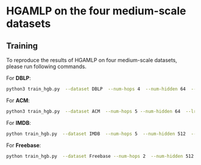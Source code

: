 # HGAMLP on the four medium-scale datasets

## Training

To reproduce the results of HGAMLP on four medium-scale datasets, please run following commands.

For **DBLP**:

```bash
python3 train_hgb.py  --dataset DBLP  --num-hops 4  --num-hidden 64  --lr 0.001 --dropout 0.5 --eval-every 1   --num-epochs 200 --input-dropout 0.1 --seed 1 --gpu 0 --SGA --threshold 2 --label-feats --num-label-hops 2 --r 0.0 0.2
```

For **ACM**:
```bash
python3 train_hgb.py  --dataset ACM  --num-hops 5 --num-hidden 64  --lr 0.001 --dropout 0.5 --eval-every 1   --num-epochs 200 --seed 1 --gpu 1 --SGA --threshold 1 --patience 10
```

For **IMDB**:

```bash
python train_hgb.py  --dataset IMDB  --num-hops 5  --num-hidden 512  --lr 0.001 --dropout 0.5 --eval-every 1   --num-epochs 200 --gpu 1 --SGA --threshold 5 --enhance --att-drop 0 --label-feats --num-label-hops 4 
```

For **Freebase**:

```bash
python train_hgb.py  --dataset Freebase --num-hops 2  --num-hidden 512  --lr 0.001 --dropout 0.5 --eval-every 1  --batch-size 5000 --eval-batch-size 5000 --num-epochs 200  --SGA --threshold 1 --label-feats --num-label-hops 3 --att-drop 0.5
```